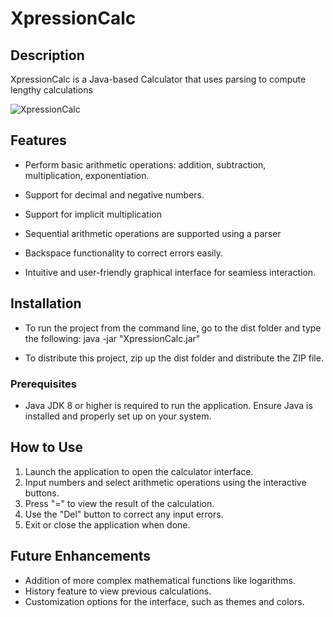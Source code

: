 ﻿# XpressionCalc

## Description
XpressionCalc is a Java-based Calculator that uses parsing to compute lengthy calculations

![XpressionCalc](https://github.com/XavierRHMN/XpressionCalc/assets/151891130/742320c1-6a45-448c-ae63-e3e812ab0eba)

## Features
- Perform basic arithmetic operations: addition, subtraction, multiplication, exponentiation.
- Support for decimal and negative numbers. 
- Support for implicit multiplication


- Sequential arithmetic operations are supported using a parser
- Backspace functionality to correct errors easily.
- Intuitive and user-friendly graphical interface for seamless interaction.

## Installation
- To run the project from the command line, go to the dist folder and type the following:
java -jar "XpressionCalc.jar"

- To distribute this project, zip up the dist folder and distribute the ZIP file.

### Prerequisites
- Java JDK 8 or higher is required to run the application. Ensure Java is installed and properly set up on your system.

## How to Use
1. Launch the application to open the calculator interface.
2. Input numbers and select arithmetic operations using the interactive buttons.
3. Press "=" to view the result of the calculation.
4. Use the "Del" button to correct any input errors.
5. Exit or close the application when done.

## Future Enhancements
- Addition of more complex mathematical functions like logarithms.
- History feature to view previous calculations.
- Customization options for the interface, such as themes and colors.
